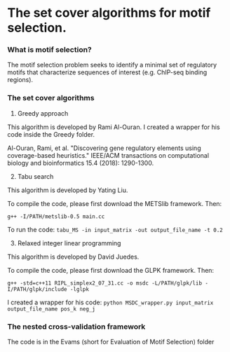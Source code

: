 # The set cover algorithms for motif selection.

### What is motif selection?

The motif selection problem seeks to identify a minimal set of regulatory motifs that characterize sequences of interest (e.g. ChIP-seq binding regions).

### The set cover algorithms

1. Greedy approach

This algorithm is developed by Rami Al-Ouran. I created a wrapper for his code inside the Greedy folder.

Al-Ouran, Rami, et al. "Discovering gene regulatory elements using coverage-based heuristics." IEEE/ACM transactions on computational biology and bioinformatics 15.4 (2018): 1290-1300.

2. Tabu search

This algorithm is developed by Yating Liu. 

To compile the code, please first download the METSlib framework. Then:

`g++ -I/PATH/metslib-0.5 main.cc`

To run the code: `tabu_MS -in input_matrix -out output_file_name -t 0.2`

3. Relaxed integer linear programming

This algorithm is developed by David Juedes. 

To compile the code, please first download the GLPK framework. Then:

`g++ -std=c++11 RIPL_simplex2_07_31.cc -o msdc -L/PATH/glpk/lib -I/PATH/glpk/include -lglpk`

I created a wrapper for his code: `python MSDC_wrapper.py input_matrix output_file_name pos_k neg_j`

### The nested cross-validation framework

The code is in the Evams (short for Evaluation of Motif Selection) folder
